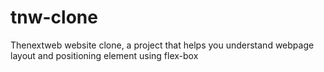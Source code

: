 # tnw-clone

<p> Thenextweb website clone, a project that helps you understand webpage layout and positioning element using flex-box</p>
